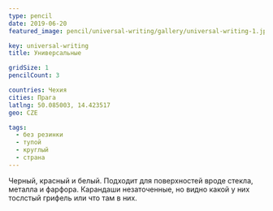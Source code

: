 ```yaml
---
type: pencil
date: 2019-06-20
featured_image: pencil/universal-writing/gallery/universal-writing-1.jpg

key: universal-writing
title: Универсальные

gridSize: 1
pencilCount: 3

countries: Чехия
cities: Прага
latlng: 50.085003, 14.423517
geo: CZE

tags:
  - без резинки
  - тупой
  - круглый
  - страна
---
```


Черный, красный и белый. Подходит для поверхностей вроде стекла, металла и фарфора. Карандаши незаточенные, но видно какой у них тослстый грифель или что там в них.
